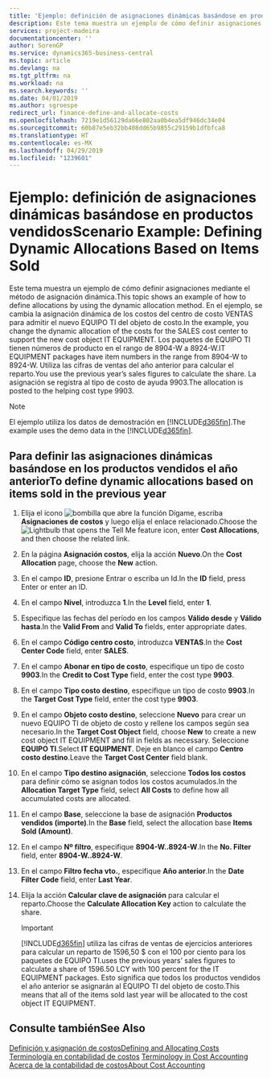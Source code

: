 ```yaml
---
title: 'Ejemplo: definición de asignaciones dinámicas basándose en productos vendidos | Documentos de Microsoft'
description: Este tema muestra un ejemplo de cómo definir asignaciones mediante el método de asignación dinámica.
services: project-madeira
documentationcenter: ''
author: SorenGP
ms.service: dynamics365-business-central
ms.topic: article
ms.devlang: na
ms.tgt_pltfrm: na
ms.workload: na
ms.search.keywords: ''
ms.date: 04/01/2019
ms.author: sgroespe
redirect_url: finance-define-and-allocate-costs
ms.openlocfilehash: 7219e1d56129da66e802aa0b4ea5df946dc34e04
ms.sourcegitcommit: 60b87e5eb32bb408dd65b9855c29159b1dfbfca8
ms.translationtype: HT
ms.contentlocale: es-MX
ms.lasthandoff: 04/29/2019
ms.locfileid: "1239601"
---
```

# <a name="scenario-example-defining-dynamic-allocations-based-on-items-sold"></a><span data-ttu-id="18302-103">Ejemplo: definición de asignaciones dinámicas basándose en productos vendidos</span><span class="sxs-lookup"><span data-stu-id="18302-103">Scenario Example: Defining Dynamic Allocations Based on Items Sold</span></span>
<span data-ttu-id="18302-104">Este tema muestra un ejemplo de cómo definir asignaciones mediante el método de asignación dinámica.</span><span class="sxs-lookup"><span data-stu-id="18302-104">This topic shows an example of how to define allocations by using the dynamic allocation method.</span></span> <span data-ttu-id="18302-105">En el ejemplo, se cambia la asignación dinámica de los costos del centro de costo VENTAS para admitir el nuevo EQUIPO TI del objeto de costo.</span><span class="sxs-lookup"><span data-stu-id="18302-105">In the example, you change the dynamic allocation of the costs for the SALES cost center to support the new cost object IT EQUIPMENT.</span></span> <span data-ttu-id="18302-106">Los paquetes de EQUIPO TI tienen números de producto en el rango de 8904-W a 8924-W.</span><span class="sxs-lookup"><span data-stu-id="18302-106">IT EQUIPMENT packages have item numbers in the range from 8904-W to 8924-W.</span></span> <span data-ttu-id="18302-107">Utiliza las cifras de ventas del año anterior para calcular el reparto.</span><span class="sxs-lookup"><span data-stu-id="18302-107">You use the previous year’s sales figures to calculate the share.</span></span> <span data-ttu-id="18302-108">La asignación se registra al tipo de costo de ayuda 9903.</span><span class="sxs-lookup"><span data-stu-id="18302-108">The allocation is posted to the helping cost type 9903.</span></span>  

> [!NOTE]  
>  <span data-ttu-id="18302-109">El ejemplo utiliza los datos de demostración en [!INCLUDE[d365fin](includes/d365fin_md.md)].</span><span class="sxs-lookup"><span data-stu-id="18302-109">The example uses the demo data in the [!INCLUDE[d365fin](includes/d365fin_md.md)].</span></span>  

## <a name="to-define-dynamic-allocations-based-on-items-sold-in-the-previous-year"></a><span data-ttu-id="18302-110">Para definir las asignaciones dinámicas basándose en los productos vendidos el año anterior</span><span class="sxs-lookup"><span data-stu-id="18302-110">To define dynamic allocations based on items sold in the previous year</span></span>  

1.  <span data-ttu-id="18302-111">Elija el icono ![bombilla que abre la función Dígame](media/ui-search/search_small.png "Dígame que desea hacer"), escriba **Asignaciones de costos** y luego elija el enlace relacionado.</span><span class="sxs-lookup"><span data-stu-id="18302-111">Choose the ![Lightbulb that opens the Tell Me feature](media/ui-search/search_small.png "Tell me what you want to do") icon, enter **Cost Allocations**, and then choose the related link.</span></span>  
2.  <span data-ttu-id="18302-112">En la página **Asignación costos**, elija la acción **Nuevo**.</span><span class="sxs-lookup"><span data-stu-id="18302-112">On the **Cost Allocation** page, choose the **New** action.</span></span>  
3.  <span data-ttu-id="18302-113">En el campo **ID**, presione Entrar o escriba un Id.</span><span class="sxs-lookup"><span data-stu-id="18302-113">In the **ID** field, press Enter or enter an ID.</span></span>  
4.  <span data-ttu-id="18302-114">En el campo **Nivel**, introduzca **1**.</span><span class="sxs-lookup"><span data-stu-id="18302-114">In the **Level** field, enter **1**.</span></span>  
5.  <span data-ttu-id="18302-115">Especifique las fechas del período en los campos **Válido desde** y **Válido hasta**.</span><span class="sxs-lookup"><span data-stu-id="18302-115">In the **Valid From** and **Valid To** fields, enter appropriate dates.</span></span>  
6.  <span data-ttu-id="18302-116">En el campo **Código centro costo**, introduzca **VENTAS**.</span><span class="sxs-lookup"><span data-stu-id="18302-116">In the **Cost Center Code** field, enter **SALES**.</span></span>  
7.  <span data-ttu-id="18302-117">En el campo **Abonar en tipo de costo**, especifique un tipo de costo **9903**.</span><span class="sxs-lookup"><span data-stu-id="18302-117">In the **Credit to Cost Type** field, enter the cost type **9903**.</span></span>  
8.  <span data-ttu-id="18302-118">En el campo **Tipo costo destino**, especifique un tipo de costo **9903**.</span><span class="sxs-lookup"><span data-stu-id="18302-118">In the **Target Cost Type** field, enter the cost type **9903**.</span></span>  
9. <span data-ttu-id="18302-119">En el campo **Objeto costo destino**, seleccione **Nuevo** para crear un nuevo EQUIPO TI de objeto de costo y rellene los campos según sea necesario.</span><span class="sxs-lookup"><span data-stu-id="18302-119">In the **Target Cost Object** field, choose **New** to create a new cost object IT EQUIPMENT and fill in fields as necessary.</span></span> <span data-ttu-id="18302-120">Seleccione **EQUIPO TI**.</span><span class="sxs-lookup"><span data-stu-id="18302-120">Select **IT EQUIPMENT**.</span></span> <span data-ttu-id="18302-121">Deje en blanco el campo **Centro costo destino**.</span><span class="sxs-lookup"><span data-stu-id="18302-121">Leave the **Target Cost Center** field blank.</span></span>  
10. <span data-ttu-id="18302-122">En el campo **Tipo destino asignación**, seleccione **Todos los costos** para definir cómo se asignan todos los costos acumulados.</span><span class="sxs-lookup"><span data-stu-id="18302-122">In the **Allocation Target Type** field, select **All Costs** to define how all accumulated costs are allocated.</span></span>  
11. <span data-ttu-id="18302-123">En el campo **Base**, seleccione la base de asignación **Productos vendidos (importe)**.</span><span class="sxs-lookup"><span data-stu-id="18302-123">In the **Base** field, select the allocation base **Items Sold (Amount)**.</span></span>  
12. <span data-ttu-id="18302-124">En el campo **Nº filtro**, especifique **8904-W..8924-W**.</span><span class="sxs-lookup"><span data-stu-id="18302-124">In the **No. Filter** field, enter **8904-W..8924-W**.</span></span>  
13. <span data-ttu-id="18302-125">En el campo **Filtro fecha vto.**, especifique **Año anterior**.</span><span class="sxs-lookup"><span data-stu-id="18302-125">In the **Date Filter Code** field, enter **Last Year**.</span></span>  
14. <span data-ttu-id="18302-126">Elija la acción **Calcular clave de asignación** para calcular el reparto.</span><span class="sxs-lookup"><span data-stu-id="18302-126">Choose the **Calculate Allocation Key** action to calculate the share.</span></span>  

    > [!IMPORTANT]  
    >  [!INCLUDE[d365fin](includes/d365fin_md.md)] <span data-ttu-id="18302-127">utiliza las cifras de ventas de ejercicios anteriores para calcular un reparto de 1596,50 $ con el 100 por ciento para los paquetes de EQUIPO TI.</span><span class="sxs-lookup"><span data-stu-id="18302-127">uses the previous years’ sales figures to calculate a share of 1596.50 LCY with 100 percent for the IT EQUIPMENT packages.</span></span> <span data-ttu-id="18302-128">Esto significa que todos los productos vendidos el año anterior se asignarán al EQUIPO TI del objeto de costo.</span><span class="sxs-lookup"><span data-stu-id="18302-128">This means that all of the items sold last year will be allocated to the cost object IT EQUIPMENT.</span></span>  

## <a name="see-also"></a><span data-ttu-id="18302-129">Consulte también</span><span class="sxs-lookup"><span data-stu-id="18302-129">See Also</span></span>  
[<span data-ttu-id="18302-130">Definición y asignación de costos</span><span class="sxs-lookup"><span data-stu-id="18302-130">Defining and Allocating Costs</span></span>](finance-define-and-allocate-costs.md)  
<span data-ttu-id="18302-131">[Terminología en contabilidad de costos](finance-terminology-in-cost-accounting.md) </span><span class="sxs-lookup"><span data-stu-id="18302-131">[Terminology in Cost Accounting](finance-terminology-in-cost-accounting.md) </span></span>  
[<span data-ttu-id="18302-132">Acerca de la contabilidad de costos</span><span class="sxs-lookup"><span data-stu-id="18302-132">About Cost Accounting</span></span>](finance-about-cost-accounting.md)

